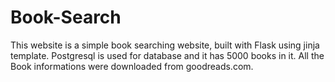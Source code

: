 # Book-Search

This website is a simple book searching website, built with Flask using jinja template. Postgresql is used for database and it has 5000
books in it. All the Book informations were downloaded from goodreads.com.
